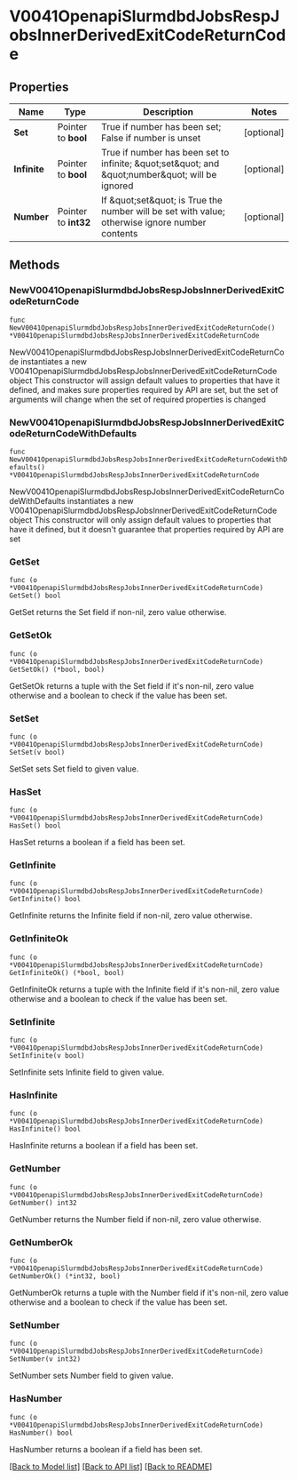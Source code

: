 # V0041OpenapiSlurmdbdJobsRespJobsInnerDerivedExitCodeReturnCode

## Properties

Name | Type | Description | Notes
------------ | ------------- | ------------- | -------------
**Set** | Pointer to **bool** | True if number has been set; False if number is unset | [optional] 
**Infinite** | Pointer to **bool** | True if number has been set to infinite; \&quot;set\&quot; and \&quot;number\&quot; will be ignored | [optional] 
**Number** | Pointer to **int32** | If \&quot;set\&quot; is True the number will be set with value; otherwise ignore number contents | [optional] 

## Methods

### NewV0041OpenapiSlurmdbdJobsRespJobsInnerDerivedExitCodeReturnCode

`func NewV0041OpenapiSlurmdbdJobsRespJobsInnerDerivedExitCodeReturnCode() *V0041OpenapiSlurmdbdJobsRespJobsInnerDerivedExitCodeReturnCode`

NewV0041OpenapiSlurmdbdJobsRespJobsInnerDerivedExitCodeReturnCode instantiates a new V0041OpenapiSlurmdbdJobsRespJobsInnerDerivedExitCodeReturnCode object
This constructor will assign default values to properties that have it defined,
and makes sure properties required by API are set, but the set of arguments
will change when the set of required properties is changed

### NewV0041OpenapiSlurmdbdJobsRespJobsInnerDerivedExitCodeReturnCodeWithDefaults

`func NewV0041OpenapiSlurmdbdJobsRespJobsInnerDerivedExitCodeReturnCodeWithDefaults() *V0041OpenapiSlurmdbdJobsRespJobsInnerDerivedExitCodeReturnCode`

NewV0041OpenapiSlurmdbdJobsRespJobsInnerDerivedExitCodeReturnCodeWithDefaults instantiates a new V0041OpenapiSlurmdbdJobsRespJobsInnerDerivedExitCodeReturnCode object
This constructor will only assign default values to properties that have it defined,
but it doesn't guarantee that properties required by API are set

### GetSet

`func (o *V0041OpenapiSlurmdbdJobsRespJobsInnerDerivedExitCodeReturnCode) GetSet() bool`

GetSet returns the Set field if non-nil, zero value otherwise.

### GetSetOk

`func (o *V0041OpenapiSlurmdbdJobsRespJobsInnerDerivedExitCodeReturnCode) GetSetOk() (*bool, bool)`

GetSetOk returns a tuple with the Set field if it's non-nil, zero value otherwise
and a boolean to check if the value has been set.

### SetSet

`func (o *V0041OpenapiSlurmdbdJobsRespJobsInnerDerivedExitCodeReturnCode) SetSet(v bool)`

SetSet sets Set field to given value.

### HasSet

`func (o *V0041OpenapiSlurmdbdJobsRespJobsInnerDerivedExitCodeReturnCode) HasSet() bool`

HasSet returns a boolean if a field has been set.

### GetInfinite

`func (o *V0041OpenapiSlurmdbdJobsRespJobsInnerDerivedExitCodeReturnCode) GetInfinite() bool`

GetInfinite returns the Infinite field if non-nil, zero value otherwise.

### GetInfiniteOk

`func (o *V0041OpenapiSlurmdbdJobsRespJobsInnerDerivedExitCodeReturnCode) GetInfiniteOk() (*bool, bool)`

GetInfiniteOk returns a tuple with the Infinite field if it's non-nil, zero value otherwise
and a boolean to check if the value has been set.

### SetInfinite

`func (o *V0041OpenapiSlurmdbdJobsRespJobsInnerDerivedExitCodeReturnCode) SetInfinite(v bool)`

SetInfinite sets Infinite field to given value.

### HasInfinite

`func (o *V0041OpenapiSlurmdbdJobsRespJobsInnerDerivedExitCodeReturnCode) HasInfinite() bool`

HasInfinite returns a boolean if a field has been set.

### GetNumber

`func (o *V0041OpenapiSlurmdbdJobsRespJobsInnerDerivedExitCodeReturnCode) GetNumber() int32`

GetNumber returns the Number field if non-nil, zero value otherwise.

### GetNumberOk

`func (o *V0041OpenapiSlurmdbdJobsRespJobsInnerDerivedExitCodeReturnCode) GetNumberOk() (*int32, bool)`

GetNumberOk returns a tuple with the Number field if it's non-nil, zero value otherwise
and a boolean to check if the value has been set.

### SetNumber

`func (o *V0041OpenapiSlurmdbdJobsRespJobsInnerDerivedExitCodeReturnCode) SetNumber(v int32)`

SetNumber sets Number field to given value.

### HasNumber

`func (o *V0041OpenapiSlurmdbdJobsRespJobsInnerDerivedExitCodeReturnCode) HasNumber() bool`

HasNumber returns a boolean if a field has been set.


[[Back to Model list]](../README.md#documentation-for-models) [[Back to API list]](../README.md#documentation-for-api-endpoints) [[Back to README]](../README.md)


